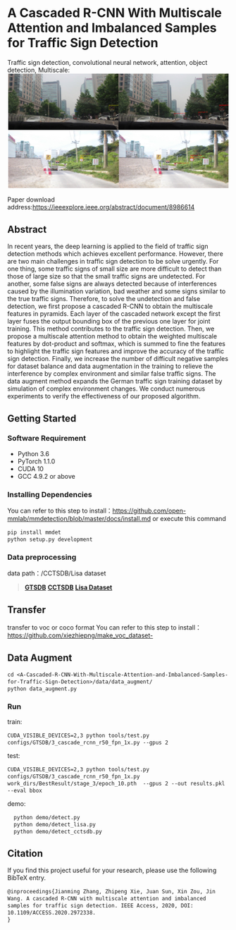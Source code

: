 
# A Cascaded R-CNN With Multiscale Attention and Imbalanced Samples for Traffic Sign Detection
Traffic sign detection, convolutional neural network, attention, object detection, Multiscale:
![demo image](readme/test.png) 
  
Paper download address:https://ieeexplore.ieee.org/abstract/document/8986614
## Abstract 

In recent years, the deep learning is applied to the field of traffic sign detection methods which achieves excellent performance. However, there are two main challenges in traffic sign detection to be solve urgently. For one thing, some traffic signs of small size are more difficult to detect than those of large size so that the small traffic signs are undetected. For another, some false signs are always detected because of interferences caused by the illumination variation, bad weather and some signs similar to the true traffic signs. Therefore, to solve the undetection and false detection, we first propose a cascaded R-CNN to obtain the multiscale features in pyramids. Each layer of the cascaded network except the first layer fuses the output bounding box of the previous one layer for joint training. This method contributes to the traffic sign detection. Then, we propose a multiscale attention method to obtain the weighted multiscale features by dot-product and softmax, which is summed to fine the features to highlight the traffic sign features and improve the accuracy of the traffic sign detection. Finally, we increase the number of difficult negative samples for dataset balance and data augmentation in the training to relieve the interference by complex environment and similar false traffic signs. The data augment method expands the German traffic sign training dataset by simulation of complex environment changes. We conduct numerous experiments to verify the effectiveness of our proposed algorithm.

## Getting Started
### Software Requirement
- Python 3.6
- PyTorch 1.1.0
- CUDA 10
- GCC 4.9.2 or above

### Installing Dependencies
You can refer to this step to install：https://github.com/open-mmlab/mmdetection/blob/master/docs/install.md
or execute this command
```
pip install mmdet
python setup.py development
```
### Data preprocessing
data path：/CCTSDB/Lisa dataset
> [**GTSDB**](http://benchmark.ini.rub.de/?section=gtsdb&subsection=dataset#SNIPPETS)
> [**CCTSDB**](https://github.com/csust7zhangjm/CCTSDB)
> [**Lisa Dataset**](https://www.kaggle.com/mbornoe/lisa-traffic-light-dataset)

## Transfer
transfer to voc or coco format
You can refer to this step to install：https://github.com/xiezhiepng/make_voc_dataset-

## Data Augment
```
cd <A-Cascaded-R-CNN-With-Multiscale-Attention-and-Imbalanced-Samples-for-Traffic-Sign-Detection>/data/data_augment/
python data_augment.py
```

### Run
train:
```
CUDA_VISIBLE_DEVICES=2,3 python tools/test.py configs/GTSDB/3_cascade_rcnn_r50_fpn_1x.py --gpus 2
```
  
test:
```
CUDA_VISIBLE_DEVICES=2,3 python tools/test.py configs/GTSDB/3_cascade_rcnn_r50_fpn_1x.py work_dirs/BestResult/stage_3/epoch_10.pth  --gpus 2 --out results.pkl --eval bbox
```
  
demo:
```
  python demo/detect.py
  python demo/detect_lisa.py
  python demo/detect_cctsdb.py
```

## Citation

If you find this project useful for your research, please use the following BibTeX entry.

    @inproceedings{Jianming Zhang, Zhipeng Xie, Juan Sun, Xin Zou, Jin Wang. A cascaded R-CNN with multiscale attention and imbalanced samples for traffic sign detection. IEEE Access, 2020, DOI: 10.1109/ACCESS.2020.2972338.
    }

